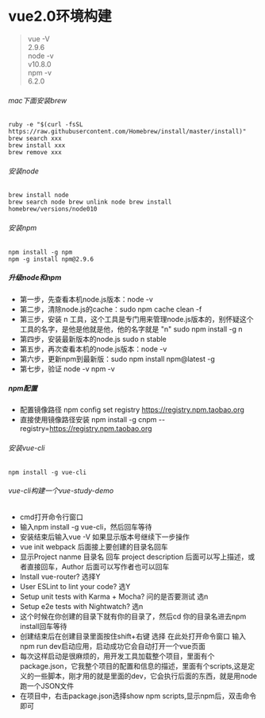 # vue2.0环境构建
> vue -V <br>
> 2.9.6 <br>
> node -v <br>
> v10.8.0 <br>
> npm -v <br>
> 6.2.0 <br>

###### mac下面安装brew
    ruby -e "$(curl -fsSL https://raw.githubusercontent.com/Homebrew/install/master/install)"
    brew search xxx
    brew install xxx
    brew remove xxx

###### 安装node
    brew install node
    brew search node brew unlink node brew install homebrew/versions/node010

###### 安装npm
    npm install -g npm
    npm -g install npm@2.9.6

##### 升级node和npm
* 第一步，先查看本机node.js版本：node -v
* 第二步，清除node.js的cache：sudo npm cache clean -f
* 第三步，安装 n 工具，这个工具是专门用来管理node.js版本的，别怀疑这个工具的名字，是他是他就是他，他的名字就是 "n" sudo npm install -g n
* 第四步，安装最新版本的node.js sudo n stable
* 第五步，再次查看本机的node.js版本：node -v
* 第六步，更新npm到最新版：sudo npm install npm@latest -g
* 第七步，验证 node -v npm -v

##### npm配置
* 配置镜像路径 npm config set registry https://registry.npm.taobao.org
* 直接使用镜像路径安装 npm install -g cnpm --registry=https://registry.npm.taobao.org

###### 安装vue-cli
    npm install -g vue-cli

###### vue-cli构建一个vue-study-demo
* cmd打开命令行窗口
* 输入npm install -g vue-cli，然后回车等待
* 安装结束后输入vue -V 如果显示版本号继续下一步操作
* vue init webpack 后面接上要创建的目录名回车
* 显示Project nanme 目录名 回车 project description 后面可以写上描述，或者直接回车，Author 后面可以写作者也可以回车
* Install vue-router? 选择Y
* User ESLint to lint your code? 选Y
* Setup unit tests with Karma + Mocha? 问的是否要测试 选n
* Setup e2e tests with Nightwatch? 选n
* 这个时候在你创建的目录下就有你的目录了，然后cd 你的目录名进去npm install回车等待
* 创建结束后在创建目录里面按住shift+右键 选择 在此处打开命令窗口 输入npm run dev启动应用，启动成功它会自动打开一个vue页面
* 每次这样启动是很麻烦的，用开发工具加载整个项目，里面有个package.json，它我整个项目的配置和信息的描述，里面有个scripts,这是定义的一些脚本，刚才用的就是里面的dev，它会执行后面的东西，就是用node跑一个JSON文件
* 在项目中，右击package.json选择show npm scripts,显示npm后，双击命令即可

